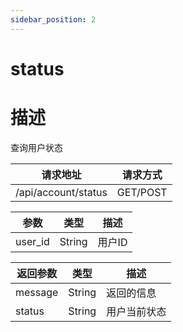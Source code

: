 ```yaml
---
sidebar_position: 2
---
```


# status

# 描述

查询用户状态

| 请求地址                | 请求方式     |
|---------------------|----------|
| /api/account/status | GET/POST |

| 参数      | 类型     | 描述   |
|---------|--------|------|
| user_id | String | 用户ID |

| 返回参数    | 类型     | 描述     |
|---------|--------|--------|
| message | String | 返回的信息  |
| status  | String | 用户当前状态 |
